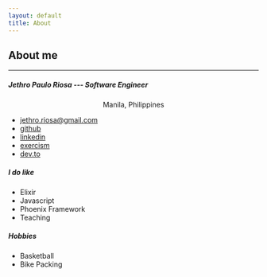 ```yaml
---
layout: default
title: About
---
```


## About me

-----------------

##### Jethro Paulo Riosa --- Software Engineer
<p style="text-align: center;">Manila, Philippines</p>

- jethro.riosa@gmail.com
- [github](https://github.com/pau-riosa)
- [linkedin](https://www.linkedin.com/in/jethro-paulo-riosa/)
- [exercism](https://exercism.io/profiles/pauriosa)
- [dev.to](https://dev.to/pauriosa)

##### I do like

- Elixir
- Javascript
- Phoenix Framework
- Teaching

##### Hobbies

- Basketball
- Bike Packing
